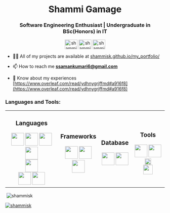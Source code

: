 <h1 align="center">Shammi Gamage</h1>
<h3 align="center">Software Engineering Enthusiast | Undergraduate in BSc(Honors) in IT </h3>

<p align="center">
    <a href="https://linkedin.com/in/shammi gamage" target="blank"><img align="center" src="https://raw.githubusercontent.com/rahuldkjain/github-profile-readme-generator/master/src/images/icons/Social/linked-in-alt.svg" alt="shammi gamage" height="30" width="40" /></a>
    <a href="https://stackoverflow.com/users/shammi" target="blank"><img align="center" src="https://raw.githubusercontent.com/rahuldkjain/github-profile-readme-generator/master/src/images/icons/Social/stack-overflow.svg" alt="shammi" height="30" width="40" /></a>
    <a href="https://fb.com/shammi dodangoda" target="blank"><img align="center" src="https://raw.githubusercontent.com/rahuldkjain/github-profile-readme-generator/master/src/images/icons/Social/facebook.svg" alt="shammi dodangoda" height="30" width="40" /></a>
</p>



- 👨‍💻 All of my projects are available at [shammisk.github.io/my_portfolio/](shammisk.github.io/my_portfolio/)

- 📫 How to reach me **ssamankumari6@gmail.com**

- 📄 Know about my experiences [https://www.overleaf.com/read/ydhnygrjffmd#a916f8](https://www.overleaf.com/read/ydhnygrjffmd#a916f8)

<h3 align="left">Languages and Tools:</h3>
<table align="center" border="0" cellspacing="2" cellpadding="2">
  <tr>
    <td colspan=3 align="center">
      <h3>Languages</h3>
      <img src="https://cdn.jsdelivr.net/gh/tkdeshan/tkdeshan@main/logo/javascript.svg" height="40px">
      <img src="https://cdn.jsdelivr.net/gh/tkdeshan/tkdeshan@main/logo/html.svg" height="40px">
      <img src="https://cdn.jsdelivr.net/gh/tkdeshan/tkdeshan@main/logo/css.svg" height="40px">
      <img src="https://cdn.jsdelivr.net/gh/tkdeshan/tkdeshan@main/logo/php.svg" height="40px"> <br>
      <img src="https://cdn.jsdelivr.net/gh/tkdeshan/tkdeshan@main/logo/python.svg" height="40px"> <br>
      <img src="https://cdn.jsdelivr.net/gh/tkdeshan/tkdeshan@main/logo/c.svg" height="40px">
      <img src="https://cdn.jsdelivr.net/gh/tkdeshan/tkdeshan@main/logo/csharp.svg" height="40px">
    </td>
    <td colspan=3 align="center">
      <h3>Frameworks</h3>
      <img src="https://cdn.jsdelivr.net/gh/tkdeshan/tkdeshan@main/logo/react.svg" height="40px">
      <img src="https://cdn.jsdelivr.net/gh/tkdeshan/tkdeshan@main/logo/nodejs.svg" height="40px"> <br>
      <img src="https://cdn.jsdelivr.net/gh/tkdeshan/tkdeshan@main/logo/bootstrap.svg" height="40px">
    </td>
    <td colspan=3 align="center">
      <h3>Database</h3>
      <img src="https://cdn.jsdelivr.net/gh/tkdeshan/tkdeshan@main/logo/mongodb.svg" height="40px">
      <img src="https://cdn.jsdelivr.net/gh/tkdeshan/tkdeshan@main/logo/mysql.svg" height="40px">
    </td>
    <td colspan=3 align="center">
      <h3>Tools</h3>
      <img src="https://cdn.jsdelivr.net/gh/tkdeshan/tkdeshan@main/logo/git.svg" height="40px">
      <img src="https://cdn.jsdelivr.net/gh/tkdeshan/tkdeshan@main/logo/github.svg" height="40px">
      <img src="https://cdn.jsdelivr.net/gh/tkdeshan/tkdeshan@main/logo/npm.svg" height="20px"> <br>
      <img src="https://cdn.jsdelivr.net/gh/tkdeshan/tkdeshan@main/logo/aws.png" height="30px">
    </td>
  </tr>
</table>





<p>&nbsp;<img align="center" src="https://github-readme-stats.vercel.app/api?username=shammisk&show_icons=true&locale=en&theme=dark" alt="shammisk" /></p>


<p align="left"> <a href="https://github.com/ryo-ma/github-profile-trophy"><img src="https://github-profile-trophy.vercel.app/?username=shammisk" alt="shammisk" /></a> </p>

